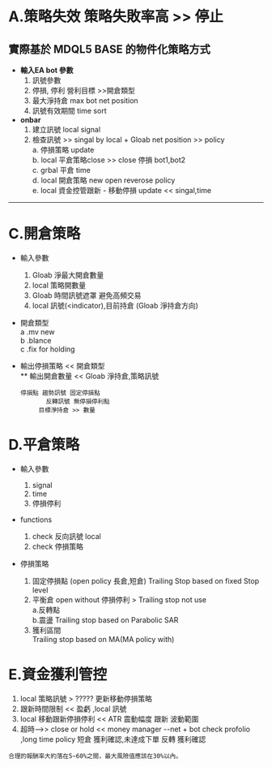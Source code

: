 # A.策略失效   策略失敗率高 >> 停止
 
## **實際基於 MDQL5 BASE 的物件化策略方式**
* **輸入EA bot 參數**
    1. 訊號參數 
    1. 停損, 停利 營利目標 >>開倉類型
    1. 最大淨持倉 max bot net position 
    1. 訊號有效期間 time sort  
* **onbar**
  1. 建立訊號 local signal  
  1. 檢查訊號 >>  singal by local + Gloab net position >> policy    
    a. 停損策略 update  
    b. local 平倉策略close  >> close 停損 bot1,bot2  
    c. grbal 平倉 time  
    d. local 開倉策略 new open reverose policy   
    e. local 資金控管跟新 - 移動停損 update << singal,time   
---   
# C.開倉策略 
* 輸入參數
   1. Gloab 淨最大開倉數量  
   1. local 策略開數量  
   1. Gloab 時間訊號遮罩 避免高頻交易  
   1. local 訊號(<indicator),目前持倉 (Gloab 淨持倉方向)   
* 開倉類型   
  a .mv new  
  b .blance  
  c .fix for holding  
* 輸出停損策略 << 開倉類型  
**  輸出開倉數量 << Gloab 淨持倉,策略訊號  

      停損點 趨勢訊號 固定停損點  
             反轉訊號 無停損停利點  
           目標淨持倉 >> 數量  
                       
# D.平倉策略
* 輸入參數  
   1. signal  
   2. time  
   3. 停損停利  
* functions  
   1. check 反向訊號  local 
   1. check 停損策略
           
* 停損策略   
    1. 固定停損點 (open policy 長倉,短倉) Trailing Stop based on fixed Stop level  
    2. 平衡倉     open without 停損停利   > Trailing stop not use  
        a.反轉點  
        b.震盪  Trailing stop based on Parabolic SAR  
    3. 獲利區間       
               Trailing stop based on MA(MA policy with)  
               
# E.資金獲利管控
   1. local 策略訊號 > ????? 更新移動停損策略
   1. 跟新時間限制 << 盈虧 ,local 訊號
   1. local 移動跟新停損停利 << ATR 震動幅度 跟新 波動範圍
   1. 超時-->> close or hold
                << money manager --net + bot check profolio ,long time policy
                短倉 獲利確認,未達成下單
                反轉 獲利確認
                    
                 
            


       

    
    合理的報酬率大約落在5~60%之間，最大風險值應該在30%以內。
